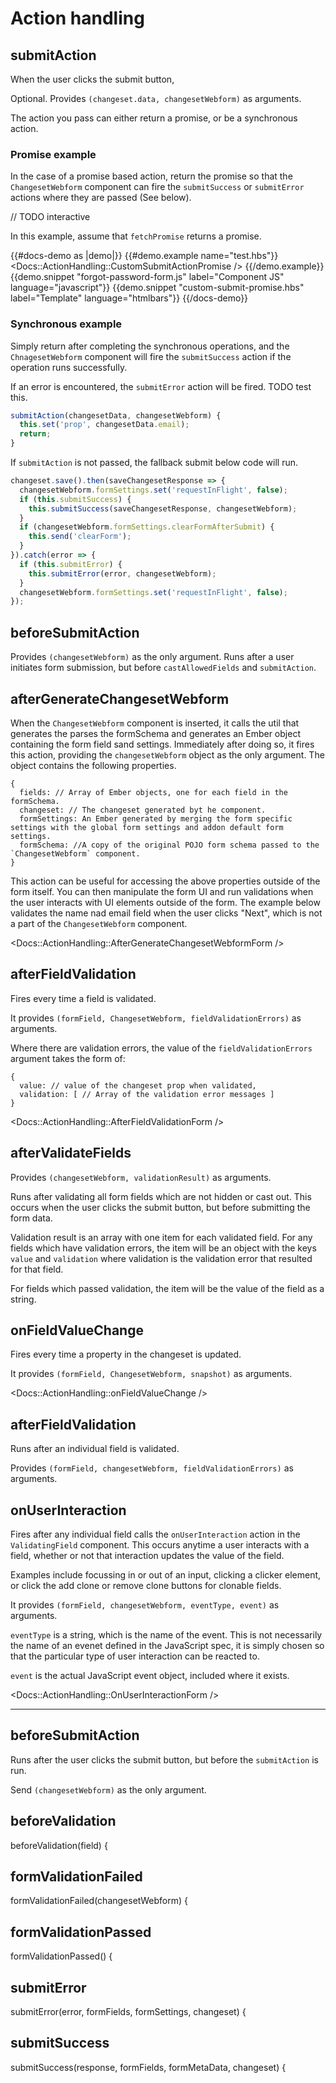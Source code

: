 # Action handling

## submitAction

When the user clicks the submit button, 

Optional. Provides `(changeset.data, changesetWebform)` as arguments.

The action you pass can either return a promise, or be a synchronous action. 

### Promise example

In the case of a promise based action, return the promise so that the `ChangesetWebform` component can fire the `submitSuccess` or `submitError` actions where they are passed (See below). 

// TODO interactive

In this example, assume that `fetchPromise` returns a promise.

{{#docs-demo as |demo|}}
  {{#demo.example name="test.hbs"}}
    <Docs::ActionHandling::CustomSubmitActionPromise />
  {{/demo.example}}
  {{demo.snippet "forgot-password-form.js" label="Component JS" language="javascript"}}
  {{demo.snippet "custom-submit-promise.hbs" label="Template" language="htmlbars"}}
{{/docs-demo}}

### Synchronous example

Simply return after completing the synchronous operations, and the `ChnagesetWebform` component will fire the `submitSuccess` action if the operation runs successfully.

If an error is encountered, the `submitError` action will be fired. TODO test this.

```javascript
submitAction(changesetData, changesetWebform) {
  this.set('prop', changesetData.email);
  return;
}
```

If `submitAction` is not passed, the fallback submit below code will run.

```javascript
changeset.save().then(saveChangesetResponse => {
  changesetWebform.formSettings.set('requestInFlight', false);
  if (this.submitSuccess) {
    this.submitSuccess(saveChangesetResponse, changesetWebform);
  }
  if (changesetWebform.formSettings.clearFormAfterSubmit) {
    this.send('clearForm');
  }
}).catch(error => {
  if (this.submitError) {
    this.submitError(error, changesetWebform);
  }
  changesetWebform.formSettings.set('requestInFlight', false);
});
```

## beforeSubmitAction

Provides `(changesetWebform)` as the only argument. Runs after a user initiates form submission, but before `castAllowedFields` and `submitAction`.

## afterGenerateChangesetWebform 

When the `ChangesetWebform` component is inserted, it calls the util that generates the parses the formSchema and generates an Ember object containing the form field sand settings. Immediately after doing so, it fires this action, providing the `changesetWebform` object as the only argument. The object contains the following properties.

```
{
  fields: // Array of Ember objects, one for each field in the formSchema.
  changeset: // The changeset generated byt he component.
  formSettings: An Ember generated by merging the form specific settings with the global form settings and addon default form settings.
  formSchema: //A copy of the original POJO form schema passed to the  `ChangesetWebform` component.
}
```

This action can be useful for accessing the above properties outside of the form itself. You can then manipulate the form UI and run validations when the user interacts with UI elements outside of the form. The example below validates the name nad email field when the user clicks "Next", which is not a part of the `ChangesetWebform` component.

<Docs::ActionHandling::AfterGenerateChangesetWebformForm />

## afterFieldValidation

Fires every time a field is validated.

It provides `(formField, ChangesetWebform, fieldValidationErrors)` as arguments.

Where there are validation errors, the value of the `fieldValidationErrors` argument takes the form of:

```
{
  value: // value of the changeset prop when validated,
  validation: [ // Array of the validation error messages ]
}
```

<Docs::ActionHandling::AfterFieldValidationForm />

## afterValidateFields

Provides `(changesetWebform, validationResult)` as arguments.

Runs after validating all form fields which are not hidden or cast out. This occurs when the user clicks the submit button, but before submitting the form data.

Validation result is an array with one item for each validated field. For any fields which have validation errors, the item will be an object with the keys `value` and `validation` where validation is the validation error that resulted for that field.

For fields which passed validation, the item will be the value of the field as a string.

## onFieldValueChange

Fires every time a property in the changeset is updated.

It provides `(formField, ChangesetWebform, snapshot)` as arguments.

<!-- TODO explain snapshot -->

<Docs::ActionHandling::onFieldValueChange />

## afterFieldValidation

Runs after an individual field is validated.

Provides `(formField, changesetWebform, fieldValidationErrors)` as arguments.
## onUserInteraction

Fires after any individual field calls the `onUserInteraction` action in the `ValidatingField` component. This occurs anytime a user interacts with a field, whether or not that interaction updates the value of the field. 

Examples include focussing in or out of an input, clicking a clicker element, or click the add clone or remove clone buttons for clonable fields.

It provides `(formField, changesetWebform, eventType, event)` as arguments.

`eventType` is a string, which is the name of the event. This is not necessarily the name of an evenet defined in the JavaScript spec, it is simply chosen so that the particular type of user interaction can be reacted to.

<!-- TODO add all exisitng eventTypes in built in fields -->

`event` is the actual JavaScript event object, included where it exists.

<!-- TODO check if event cannot always be sent? -->

<Docs::ActionHandling::OnUserInteractionForm />

--------

## beforeSubmitAction

Runs after the user clicks the submit button, but before the `submitAction` is run.

Send `(changesetWebform)` as the only argument.

## beforeValidation

beforeValidation(field) {

## formValidationFailed

formValidationFailed(changesetWebform) {

## formValidationPassed

formValidationPassed() {

## submitError

submitError(error, formFields, formSettings, changeset) {

## submitSuccess

submitSuccess(response, formFields, formMetaData, changeset) {